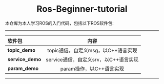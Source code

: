 # <center> Ros-Beginner-tutorial </center>

本仓库为本人学习ROS的入门代码，包括以下ROS软件包:

---
| 软件包 | 内容 |
| :--- | :----: |
| **topic_demo** | topic通信，自定义msg，以C++语言实现 |
| **service_demo** | service通信，自定义srv，以C++语言实现 |
| **param_demo** | param操作，以C++语言实现 |

---

